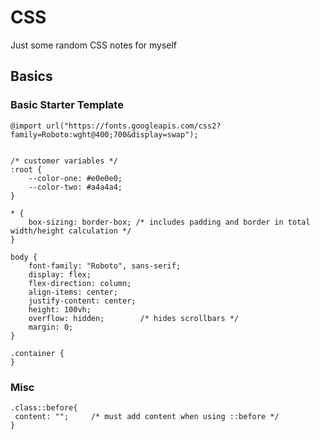 # CSS

Just some random CSS notes for myself

## Basics

### Basic Starter Template

```
@import url("https://fonts.googleapis.com/css2?family=Roboto:wght@400;700&display=swap");


/* customer variables */
:root {
	--color-one: #e0e0e0;  
	--color-two: #a4a4a4;
}

* {
	box-sizing: border-box; /* includes padding and border in total width/height calculation */
}

body {
	font-family: "Roboto", sans-serif;
	display: flex;
	flex-direction: column;
	align-items: center;
	justify-content: center;
	height: 100vh;
	overflow: hidden;        /* hides scrollbars */
	margin: 0;
}

.container {
}
```

### Misc
```
.class::before{
 content: "";     /* must add content when using ::before */
}
```